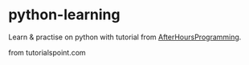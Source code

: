 # python-learning
Learn & practise on python with tutorial from [AfterHoursProgramming](http://www.afterhoursprogramming.com/tutorial/Python/Overview/ "Learning Python").

<python tutorial.pdf> from tutorialspoint.com

